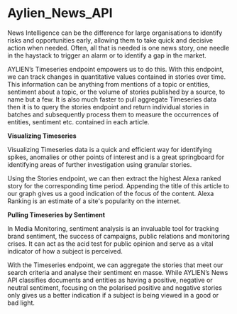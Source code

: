 # Aylien_News_API

News Intelligence can be the difference for large organisations to identify risks and opportunities early, allowing them to take quick and decisive action when needed. Often, all that is needed is one news story, one needle in the haystack to trigger an alarm or to identify a gap in the market. 

AYLIEN’s Timeseries endpoint empowers us to do this. With this endpoint, we can track changes in quantitative values contained in stories over time. This information can be anything from mentions of a topic or entities, sentiment about a topic, or the volume of stories published by a source, to name but a few. It is also much faster to pull aggregate Timeseries data then it is to query the stories endpoint and return individual stories in batches and subsequently process them to measure the occurrences of entities, sentiment etc. contained in each article.

**Visualizing Timeseries**

Visualizing Timeseries data is a quick and efficient way for identifying spikes, anomalies or other points of interest and is a great springboard for identifying areas of further investigation using granular stories. 

Using the Stories endpoint, we can then extract the highest Alexa ranked story for the corresponding time period. Appending the title of this article to our graph gives us a good indication of the focus of the content. Alexa Ranking is an estimate of a site's popularity on the internet.

**Pulling Timeseries by Sentiment**

In Media Monitoring, sentiment analysis is an invaluable tool for tracking brand sentiment, the success of campaigns, public relations and monitoring crises. It can act as the acid test for public opinion and serve as a vital indicator of how a subject is perceived. 

With the Timeseries endpoint, we can aggregate the stories that meet our search criteria and analyse their sentiment en masse. While AYLIEN’s News API classifies documents and entities as having a positive, negative or neutral sentiment, focusing on the polarised positive and negative stories only gives us a better indication if a subject is being viewed in a good or bad light.




